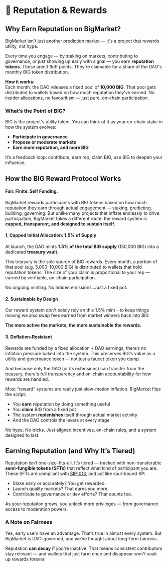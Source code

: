# 📘 Reputation & Rewards

## Why Earn Reputation on BigMarket?

BigMarket isn't just another prediction market — it's a project that rewards utility, not hype.

Every time you engage — by staking on markets, contributing to governance, or just showing up early with signal — you earn **reputation tokens**. These aren’t fluff points. They're claimable for a share of the DAO's monthly BIG token distribution.

**How it works:**\
Each month, the DAO releases a fixed pool of **10,000 BIG**. That pool gets distributed to wallets based on how much reputation they’ve earned. No insider allocations, no favouritism — just pure, on-chain participation.

### What’s the Point of BIG?

BIG is the project's utility token. You can think of it as your on-chain stake in how the system evolves:

* **Participate in governance**
* **Propose or moderate markets**
* **Earn more reputation, and more BIG**

It’s a feedback loop: contribute, earn rep, claim BIG, use BIG to deepen your influence.

## How the BIG Reward Protocol Works

#### Fair. Finite. Self Funding.

BigMarket rewards participants with BIG tokens based on how much reputation they earn through actual engagement — staking, predicting, building, governing. But unlike many projects that inflate endlessly to drive participation, BigMarket takes a different route: the reward system is **capped, transparent, and designed to sustain itself.**

#### 1. Capped Initial Allocation: 1.5% of Supply

At launch, the DAO mints **1.5% of the total BIG supply** (150,000 BIG) into a dedicated **treasury vault**.

This treasury is the sole source of BIG rewards. Every month, a portion of that pool (e.g. 5,000–10,000 BIG) is distributed to wallets that hold reputation tokens. The size of your claim is proportional to your rep — earned by verifiable, on-chain participation.

No ongoing minting. No hidden emissions. Just a fixed pot.

#### 2. Sustainable by Design

Our reward system don't solely rely on this 1.5% mint - to keep things moving we also swap fees earned from market winners back into BIG

**The more active the markets, the more sustainable the rewards.**

#### 3. Deflation-Resistant

Rewards are funded by a fixed allocation + DAO earnings, there’s no inflation pressure baked into the system. This preserves BIG’s value as a utility and governance token — not just a faucet token you dump.

And because only the DAO (or its extensions) can transfer from the treasury, there's full transparency and on-chain accountability for how rewards are handled.

Most “reward” systems are really just slow-motion inflation. BigMarket flips the script:

* You **earn** reputation by doing something useful
* You **claim** BIG from a fixed pot
* The system **replenishes** itself through actual market activity
* And the DAO controls the levers at every stage

No hype. No tricks. Just aligned incentives, on-chain rules, and a system designed to last.

## Earning Reputation (and Why It’s Tiered)

Reputation isn’t one-size-fits-all. It’s tiered — tracked with non-transferable **semi-fungible tokens (SFTs)** that reflect what kind of participant you are. These SFTs are compliant with [SIP-013](https://github.com/stacksgov/sips/blob/main/sips/sip-013/sip-013-semi-fungible-token-standard.md), and act like soul-bound XP:

* Stake early or accurately? You get rewarded.
* Launch quality markets? That earns you more.
* Contribute to governance or dev efforts? That counts too.

As your reputation grows, you unlock more privileges — from governance access to moderation powers.

### A Note on Fairness

Yes, early users have an advantage. That’s true in almost every system. But BigMarket is DAO-governed, and we’ve thought about long-term fairness.

Reputation **can decay** if you're inactive. That means consistent contributors stay relevant — and wallets that just farm once and disappear won't soak up rewards forever.&#x20;

